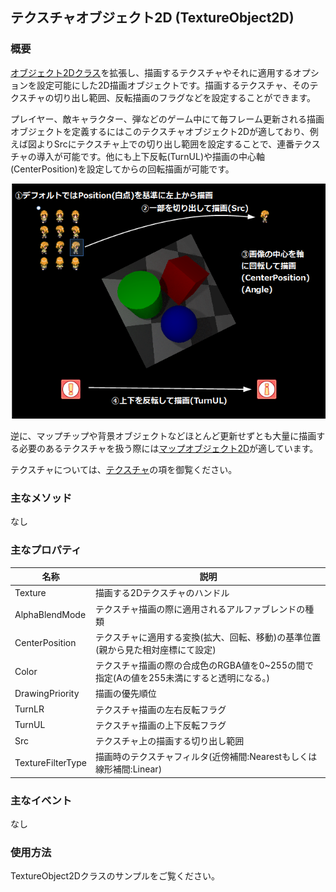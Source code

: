 ﻿## テクスチャオブジェクト2D (TextureObject2D)

### 概要

[オブジェクト2Dクラス](./Object2D.md)を拡張し、描画するテクスチャやそれに適用するオプションを設定可能にした2D描画オブジェクトです。描画するテクスチャ、そのテクスチャの切り出し範囲、反転描画のフラグなどを設定することができます。

プレイヤー、敵キャラクター、弾などのゲーム中にて毎フレーム更新される描画オブジェクトを定義するにはこのテクスチャオブジェクト2Dが適しており、例えば図よりSrcにテクスチャ上での切り出し範囲を設定することで、連番テクスチャの導入が可能です。他にも上下反転(TurnUL)や描画の中心軸(CenterPosition)を設定してからの回転描画が可能です。

![テクスチャ](img/TextureObject2D_2.png)

逆に、マップチップや背景オブジェクトなどほとんど更新せずとも大量に描画する必要のあるテクスチャを扱う際には[マップオブジェクト2D](./MapObject2D.md)が適しています。

テクスチャについては、[テクスチャ](../Graphics/Texture2D.md)の項を御覧ください。
### 主なメソッド

なし

### 主なプロパティ

| 名称 | 説明 |
|---|---|
| Texture | 描画する2Dテクスチャのハンドル |
| AlphaBlendMode | テクスチャ描画の際に適用されるアルファブレンドの種類 |
| CenterPosition | テクスチャに適用する変換(拡大、回転、移動)の基準位置(親から見た相対座標にて設定) |
| Color | テクスチャ描画の際の合成色のRGBA値を0~255の間で指定(Aの値を255未満にすると透明になる。)|
| DrawingPriority | 描画の優先順位|
| TurnLR | テクスチャ描画の左右反転フラグ |
| TurnUL | テクスチャ描画の上下反転フラグ |
| Src | テクスチャ上の描画する切り出し範囲 |
| TextureFilterType | 描画時のテクスチャフィルタ(近傍補間:Nearestもしくは線形補間:Linear) |


### 主なイベント

なし

### 使用方法

TextureObject2Dクラスのサンプルをご覧ください。
